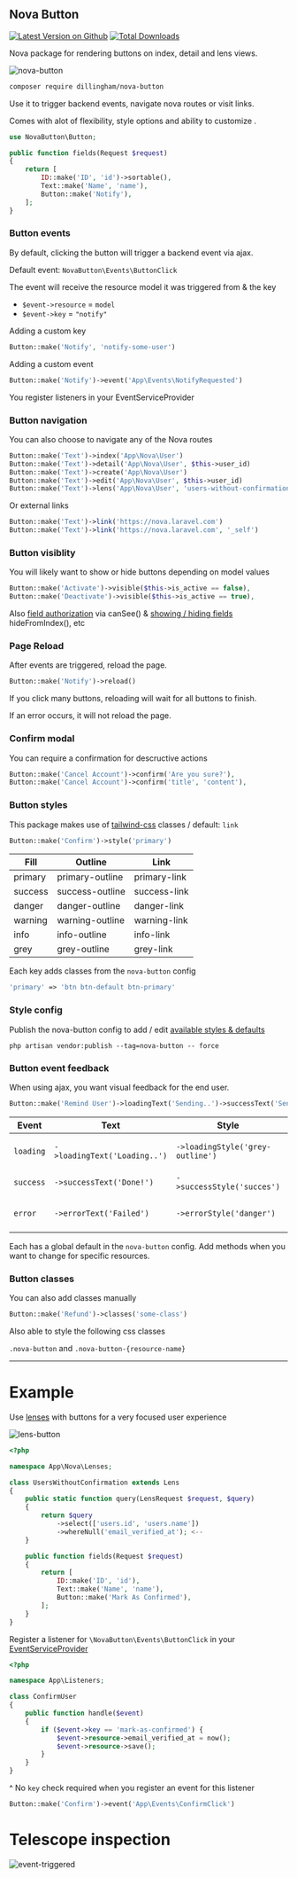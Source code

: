 ## Nova Button

[![Latest Version on Github](https://img.shields.io/github/release/dillingham/nova-button.svg?style=flat-square)](https://packagist.org/packages/dillingham/nova-button)
[![Total Downloads](https://img.shields.io/packagist/dt/dillingham/nova-button.svg?style=flat-square)](https://packagist.org/packages/dillingham/nova-button)

Nova package for rendering buttons on index, detail and lens views.

![nova-button](https://user-images.githubusercontent.com/29180903/50742708-dffeb600-11dc-11e9-9eed-36f42166c7c4.png)

```bash
composer require dillingham/nova-button
```

Use it to trigger backend events, navigate nova routes or visit links.

Comes with alot of flexibility, style options and ability to customize .



```php
use NovaButton\Button;
```
```php
public function fields(Request $request)
{
    return [
        ID::make('ID', 'id')->sortable(),
        Text::make('Name', 'name'),
        Button::make('Notify'),
    ];
}
```

### Button events

By default, clicking the button will trigger a backend event via ajax.

Default event: `NovaButton\Events\ButtonClick`

The event will receive the resource model it was triggered from & the key

- `$event->resource` = `model`
- `$event->key` = `"notify"`

Adding a custom key

```php
Button::make('Notify', 'notify-some-user')
```
Adding a custom event
```php
Button::make('Notify')->event('App\Events\NotifyRequested')
```

You register listeners in your EventServiceProvider

### Button navigation

You can also choose to navigate any of the Nova routes

```php
Button::make('Text')->index('App\Nova\User')
Button::make('Text')->detail('App\Nova\User', $this->user_id)
Button::make('Text')->create('App\Nova\User')
Button::make('Text')->edit('App\Nova\User', $this->user_id)
Button::make('Text')->lens('App\Nova\User', 'users-without-confirmation')
```

Or external links
```php
Button::make('Text')->link('https://nova.laravel.com')
Button::make('Text')->link('https://nova.laravel.com', '_self')
```

### Button visiblity

You will likely want to show or hide buttons depending on model values
```php
Button::make('Activate')->visible($this->is_active == false),
Button::make('Deactivate')->visible($this->is_active == true),
```

Also [field authorization](https://nova.laravel.com/docs/1.0/resources/authorization.html#fields) via canSee() & [showing / hiding fields](https://nova.laravel.com/docs/1.0/resources/fields.html#showing-hiding-fields) hideFromIndex(), etc

### Page Reload
After events are triggered, reload the page. 

```php
Button::make('Notify')->reload()
```
If you click many buttons, reloading will wait for all buttons to finish.

If an error occurs, it will not reload the page.


### Confirm modal
You can require a confirmation for descructive actions

```php
Button::make('Cancel Account')->confirm('Are you sure?'),
Button::make('Cancel Account')->confirm('title', 'content'),
```

### Button styles

This package makes use of [tailwind-css](https://tailwindcss.com) classes / default: `link`

```php
Button::make('Confirm')->style('primary')
```

| Fill  | Outline | Link |
|---|---|---|
| primary | primary-outline | primary-link |
| success | success-outline | success-link |
| danger | danger-outline | danger-link |
| warning | warning-outline | warning-link |
| info | info-outline | info-link |
| grey | grey-outline | grey-link |

Each key adds classes from the `nova-button` config
```php
'primary' => 'btn btn-default btn-primary'
```

### Style config
Publish the nova-button config to add / edit [available styles & defaults](https://github.com/dillingham/nova-button/blob/master/config/nova-button.php) 
```
php artisan vendor:publish --tag=nova-button -- force
```

### Button event feedback
When using ajax, you want visual feedback for the end user.
```php
Button::make('Remind User')->loadingText('Sending..')->successText('Sent!')
```

| Event | Text | Style | Description | 
| -- | -- | -- | -- |
| `loading` | `->loadingText('Loading..')` | `->loadingStyle('grey-outline')` | long running tasks | 
| `success` | `->successText('Done!')` | `->successStyle('succes')` | completed & no errors |
| `error` | `->errorText('Failed')` | `->errorStyle('danger')` | an exception took place |

Each has a global default in the `nova-button` config. Add methods when you want to change for specific resources.

### Button classes

You can also add classes manually

```php
Button::make('Refund')->classes('some-class')
```
Also able to style the following css classes

`.nova-button` and `.nova-button-{resource-name}`

---

# Example

Use [lenses](https://nova.laravel.com/docs/1.0/lenses/defining-lenses.html) with buttons for a very focused user experience 

![lens-button](https://user-images.githubusercontent.com/29180903/50742642-31f30c00-11dc-11e9-96c2-e0534e963aed.png)

```php
<?php

namespace App\Nova\Lenses;

class UsersWithoutConfirmation extends Lens
{
    public static function query(LensRequest $request, $query)
    {
        return $query
            ->select(['users.id', 'users.name'])
            ->whereNull('email_verified_at'); <--
    }

    public function fields(Request $request)
    {
        return [
            ID::make('ID', 'id'),
            Text::make('Name', 'name'),
            Button::make('Mark As Confirmed'),
        ];
    }
}
```
Register a listener for `\NovaButton\Events\ButtonClick` in your [EventServiceProvider](https://laravel.com/docs/5.7/events)
```php
<?php

namespace App\Listeners;

class ConfirmUser
{
    public function handle($event)
    {
        if ($event->key == 'mark-as-confirmed') {
            $event->resource->email_verified_at = now();
            $event->resource->save();
        }
    }
}
```
^ No `key` check required when you register an event for this listener

```php
Button::make('Confirm')->event('App\Events\ConfirmClick')
```

# Telescope inspection

![event-triggered](https://user-images.githubusercontent.com/29180903/50742633-1a1b8800-11dc-11e9-8a2d-5ec70d3fcae4.png)
